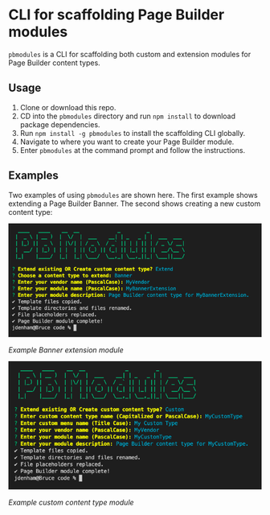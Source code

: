 # CLI for scaffolding Page Builder modules

`pbmodules` is a CLI for scaffolding both custom and extension modules for Page Builder content types.

## Usage
1. Clone or download this repo.
1. CD into the `pbmodules` directory and run `npm install` to download package dependencies.
1. Run `npm install -g pbmodules` to install the scaffolding CLI globally.
1. Navigate to where you want to create your Page Builder module.
1. Enter `pbmodules` at the command prompt and follow the instructions.

## Examples

Two examples of using `pbmodules` are shown here. The first example shows extending a Page Builder Banner. The second shows creating a new custom content type:

![pbmodule questions](pbmodules_extension.png "pbmodules example questions, banner extension")

_Example Banner extension module_

![pbmodule questions](pbmodules_custom.png "pbmodules example questions, custom")

_Example custom content type module_


